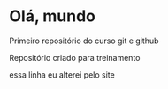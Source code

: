 # Olá, mundo
 Primeiro repositório do curso git e github

Repositório criado para treinamento

essa linha eu alterei pelo site
